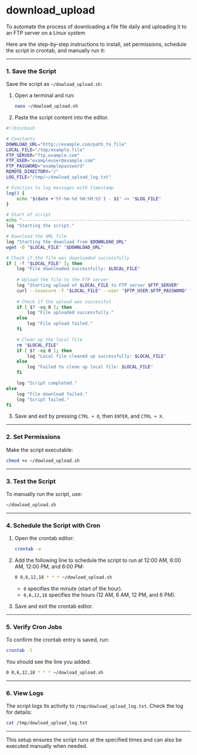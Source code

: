 # download_upload
To automate the process of downloading a file file daily and uploading it to an FTP server on a Linux system


Here are the step-by-step instructions to install, set permissions, schedule the script in crontab, and manually run it:

---

### **1. Save the Script**
Save the script as `~/dowload_upload.sh`:
1. Open a terminal and run:
   ```bash
   nano ~/dowload_upload.sh
   ```
2. Paste the script content into the editor.
```bash
#!/bin/bash

# Constants
DOWNLOAD_URL="http://example.com/path_to_file"
LOCAL_FILE="/tmp/example.file"
FTP_SERVER="ftp.example.com"
FTP_USER="exampleuser@example.com"
FTP_PASSWORD="examplepassword"
REMOTE_DIRECTORY="/"
LOG_FILE="/tmp/~/dowload_upload_log.txt"

# Function to log messages with timestamp
log() {
    echo "$(date +'%Y-%m-%d %H:%M:%S') - $1" >> "$LOG_FILE"
}

# Start of script
echo "---------------------------------------------------------------------------------------------------------------------------" >> "$LOG_FILE"
log "Starting the script."

# Download the XML file
log "Starting the download from $DOWNLOAD_URL"
wget -O "$LOCAL_FILE" "$DOWNLOAD_URL"

# Check if the file was downloaded successfully
if [ -f "$LOCAL_FILE" ]; then
    log "File downloaded successfully: $LOCAL_FILE"
    
    # Upload the file to the FTP server
    log "Starting upload of $LOCAL_FILE to FTP server $FTP_SERVER"
    curl --insecure -T "$LOCAL_FILE" --user "$FTP_USER:$FTP_PASSWORD" "ftp://$FTP_SERVER$REMOTE_DIRECTORY"
    
    # Check if the upload was successful
    if [ $? -eq 0 ]; then
        log "File uploaded successfully."
    else
        log "File upload failed."
    fi

    # Clean up the local file
    rm "$LOCAL_FILE"
    if [ $? -eq 0 ]; then
        log "Local file cleaned up successfully: $LOCAL_FILE"
    else
        log "Failed to clean up local file: $LOCAL_FILE"
    fi

    log "Script completed."
else
    log "File download failed."
    log "Script failed."
fi
```
3. Save and exit by pressing `CTRL + O`, then `ENTER`, and `CTRL + X`.

---

### **2. Set Permissions**
Make the script executable:
```bash
chmod +x ~/dowload_upload.sh
```

---

### **3. Test the Script**
To manually run the script, use:
```bash
~/dowload_upload.sh
```

---

### **4. Schedule the Script with Cron**
1. Open the crontab editor:
   ```bash
   crontab -e
   ```
2. Add the following line to schedule the script to run at 12:00 AM, 6:00 AM, 12:00 PM, and 6:00 PM:
   ```bash
   0 0,6,12,18 * * * ~/dowload_upload.sh
   ```
   - `0` specifies the minute (start of the hour).
   - `0,6,12,18` specifies the hours (12 AM, 6 AM, 12 PM, and 6 PM).

3. Save and exit the crontab editor.

---

### **5. Verify Cron Jobs**
To confirm the crontab entry is saved, run:
```bash
crontab -l
```
You should see the line you added:
```bash
0 0,6,12,18 * * * ~/dowload_upload.sh
```

---

### **6. View Logs**
The script logs its activity to `/tmp/dowload_upload_log.txt`. Check the log for details:
```bash
cat /tmp/dowload_upload_log.txt
```

--- 

This setup ensures the script runs at the specified times and can also be executed manually when needed.
